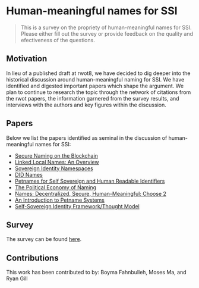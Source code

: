 # Human-meaningful names for SSI
> This is a survey on the propriety of human-meaningful names for SSI.
Please either fill out the survey or provide feedback on the quality
and efectiveness of the questions.

## Motivation
In lieu of a published draft at rwot8, we have decided to dig deeper into
the historical discussion around human-meaningful naming for SSI. We have
identified and digested important papers which shape the argument. We plan
to continue to research the topic through the network of citations from the
rwot papers, the information garnered from the survey results, and interviews
with the authors and key figures within the discussion.

## Papers
Below we list the papers identified as seminal in the discussion of
human-meaningful names for SSI:
- [Secure Naming on the Blockchain][1]
- [Linked Local Names: An Overview][2]
- [Sovereign Identity Namespaces][3]
- [DID Names][4]
- [Petnames for Self Sovereign and Human Readable Identifiers][5]
- [The Political Economy of Naming][6]
- [Names: Decentralized, Secure, Human-Meaningful: Choose 2][7]
- [An Introduction to Petname Systems][8]
- [Self-Sovereign Identity Framework/Thought Model][9]

## Survey
The survey can be found [here][survey].

## Contributions
This work has been contributed to by: Boyma Fahnbulleh, Moses Ma, and Ryan Gill

[1]: https://github.com/WebOfTrustInfo/rwot1-sf/blob/master/topics-and-advance-readings/Secure-Naming-on-the-Blockchain.md
[2]: https://github.com/WebOfTrustInfo/rwot1-sf/blob/master/topics-and-advance-readings/linked-local-names.md
[3]: https://github.com/WebOfTrustInfo/rwot2-id2020/blob/master/topics-and-advance-readings/SovereignIdentityNamespaces.pdf
[4]: https://github.com/WebOfTrustInfo/rwot4-paris/blob/master/topics-and-advance-readings/did-names.md
[5]: https://github.com/WebOfTrustInfo/rwot6-santabarbara/blob/master/topics-and-advance-readings/petnames.md
[6]: https://github.com/WebOfTrustInfo/rwot7-toronto/blob/master/topics-and-advance-readings/political-economy-of-naming.md
[7]: https://web.archive.org/web/20060112085217/http://zooko.com/distnames.html
[8]: http://www.skyhunter.com/marcs/petnames/IntroPetNames.html
[9]: https://github.com/WebOfTrustInfo/rwot8-barcelona/blob/master/topics-and-advance-readings/SSI-FrameworkProposal.md
[survey]: https://docs.google.com/forms/d/1yKkNBo9Fczf-NJSy5Q6eql3D7pGRSn4xFK3WAZnnzZE/edit
